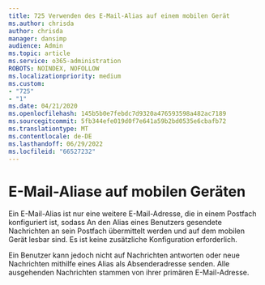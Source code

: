 ```yaml
---
title: 725 Verwenden des E-Mail-Alias auf einem mobilen Gerät
ms.author: chrisda
author: chrisda
manager: dansimp
audience: Admin
ms.topic: article
ms.service: o365-administration
ROBOTS: NOINDEX, NOFOLLOW
ms.localizationpriority: medium
ms.custom:
- "725"
- "1"
ms.date: 04/21/2020
ms.openlocfilehash: 145b5b0e7febdc7d9320a476593598a482ac7189
ms.sourcegitcommit: 5fb344efe019d0f7e641a59b2bd0535e6cbafb72
ms.translationtype: MT
ms.contentlocale: de-DE
ms.lasthandoff: 06/29/2022
ms.locfileid: "66527232"
---
```

# <a name="email-aliases-on-mobile-devices"></a>E-Mail-Aliase auf mobilen Geräten

Ein E-Mail-Alias ist nur eine weitere E-Mail-Adresse, die in einem Postfach konfiguriert ist, sodass An den Alias eines Benutzers gesendete Nachrichten an sein Postfach übermittelt werden und auf dem mobilen Gerät lesbar sind. Es ist keine zusätzliche Konfiguration erforderlich.

Ein Benutzer kann jedoch nicht auf Nachrichten antworten oder neue Nachrichten mithilfe eines Alias als Absenderadresse senden. Alle ausgehenden Nachrichten stammen von ihrer primären E-Mail-Adresse.
